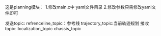 这是planning模块：
1.修改main.c中 yaml文件目录
2.修改参数只需修改yaml文件即可




发送topic: 
refrenceline_topic：参考线
trajectory_topic:当前轨迹规划
接收topic:
localization_topic
chassis_topic

